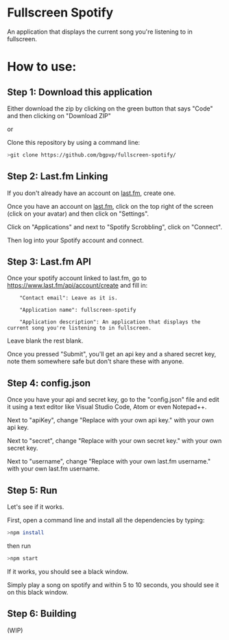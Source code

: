 # Fullscreen Spotify
An application that displays the current song you're listening to in fullscreen.

# How to use:

## Step 1: Download this application

Either download the zip by clicking on the green button that says "Code" and then clicking on "Download ZIP"

or

Clone this repository by using a command line:

```bash
>git clone https://github.com/bgpvp/fullscreen-spotify/
```

## Step 2: Last.fm Linking

If you don't already have an account on [last.fm](https://last.fm), create one.

Once you have an account on [last.fm](https://last.fm), click on the top right of the screen (click on your avatar) and then click on "Settings".

Click on "Applications" and next to "Spotify Scrobbling", click on "Connect".

Then log into your Spotify account and connect.

## Step 3: Last.fm API

Once your spotify account linked to last.fm, go to https://www.last.fm/api/account/create and fill in:

        "Contact email": Leave as it is.

        "Application name": fullscreen-spotify

        "Application description": An application that displays the current song you're listening to in fullscreen.

Leave blank the rest blank.

Once you pressed "Submit", you'll get an api key and a shared secret key, note them somewhere safe but don't share these with anyone.

## Step 4: config.json

Once you have your api and secret key, go to the "config.json" file and edit it using a text editor like Visual Studio Code, Atom or even Notepad++.

Next to "apiKey", change "Replace with your own api key." with your own api key.

Next to "secret", change "Replace with your own secret key." with your own secret key.

Next to "username", change "Replace with your own last.fm username." with your own last.fm username.

## Step 5: Run

Let's see if it works.

First, open a command line and install all the dependencies by typing:

```bash
>npm install
```

then run 

```bash
>npm start
```

If it works, you should see a black window.

Simply play a song on spotify and within 5 to 10 seconds, you should see it on this black window.

## Step 6: Building 

(WIP)
